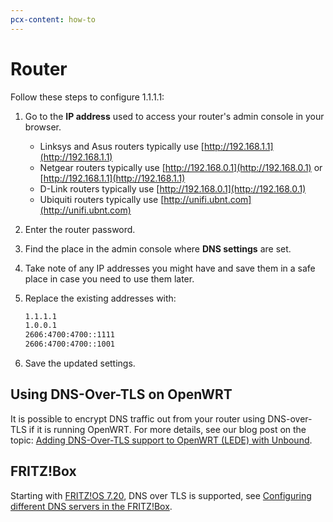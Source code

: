 ```yaml
---
pcx-content: how-to
---
```


# Router

Follow these steps to configure 1.1.1.1:

1. Go to the **IP address** used to access your router's admin console in your browser.

   - Linksys and Asus routers typically use [http://192.168.1.1](http://192.168.1.1)
   - Netgear routers typically use [http://192.168.0.1](http://192.168.0.1) or [http://192.168.1.1](http://192.168.1.1)
   - D-Link routers typically use [http://192.168.0.1](http://192.168.0.1)
   - Ubiquiti routers typically use [http://unifi.ubnt.com](http://unifi.ubnt.com)

1. Enter the router password.
1. Find the place in the admin console where **DNS settings** are set.
1. Take note of any IP addresses you might have and save them in a safe place in case you need to use them later.
1. Replace the existing addresses with:

    ```txt
    1.1.1.1
    1.0.0.1
    2606:4700:4700::1111
    2606:4700:4700::1001
    ```

1. Save the updated settings.

## Using DNS-Over-TLS on OpenWRT

It is possible to encrypt DNS traffic out from your router using DNS-over-TLS if it is running OpenWRT. For more details, see our blog post on the topic: [Adding DNS-Over-TLS support to OpenWRT (LEDE) with Unbound](https://blog.cloudflare.com/dns-over-tls-for-openwrt/).


## FRITZ!Box

Starting with [FRITZ!OS 7.20](https://en.avm.de/press/press-releases/2020/07/fritzos-720-more-performance-convenience-security/), DNS over TLS is supported, see [Configuring different DNS servers in the FRITZ!Box](https://en.avm.de/service/knowledge-base/dok/FRITZ-Box-7590/165_Configuring-different-DNS-servers-in-the-FRITZ-Box/).